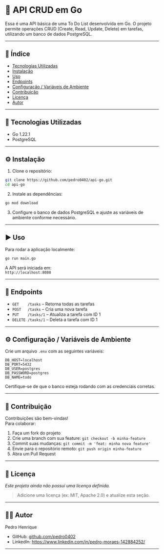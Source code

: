 
# 🧠 API CRUD em Go

Essa é uma API básica de uma To Do List desenvolvida em Go. O projeto permite operações CRUD (Create, Read, Update, Delete) em tarefas, utilizando um banco de dados PostgreSQL.

---

## 📑 Índice

- [Tecnologias Utilizadas](#-tecnologias-utilizadas)
- [Instalação](#-instalação)
- [Uso](#-uso)
- [Endpoints](#-endpoints)
- [Configuração / Variáveis de Ambiente](#-configuração--variáveis-de-ambiente)
- [Contribuição](#-contribuição)
- [Licença](#-licença)
- [Autor](#-autor)

---

## 🚀 Tecnologias Utilizadas

- Go 1.22.1
- PostgreSQL

---

## ⚙️ Instalação

1. Clone o repositório:
```bash
git clone https://github.com/pedro0402/api-go.git
cd api-go
```

2. Instale as dependências:
```bash
go mod download
```

3. Configure o banco de dados PostgreSQL e ajuste as variáveis de ambiente conforme necessário.

---

## ▶️ Uso

Para rodar a aplicação localmente:

```bash
go run main.go
```

A API será iniciada em:  
`http://localhost:8080`

---

## 🔗 Endpoints

- `GET    /tasks` – Retorna todas as tarefas  
- `POST   /tasks` – Cria uma nova tarefa  
- `PUT    /tasks/1` – Atualiza a tarefa com ID 1  
- `DELETE /tasks/1` – Deleta a tarefa com ID 1  

---

## ⚙️ Configuração / Variáveis de Ambiente

Crie um arquivo `.env` com as seguintes variáveis:

```
DB_HOST=localhost
DB_PORT=5432
DB_USER=postgres
DB_PASSWORD=postgres
DB_NAME=todo
```

Certifique-se de que o banco esteja rodando com as credenciais corretas.

---

## 🤝 Contribuição

Contribuições são bem-vindas!  
Para colaborar:

1. Faça um fork do projeto
2. Crie uma branch com sua feature: `git checkout -b minha-feature`
3. Commit suas mudanças: `git commit -m 'feat: minha nova feature'`
4. Envie para o repositório remoto: `git push origin minha-feature`
5. Abra um Pull Request

---

## 📄 Licença

*Este projeto ainda não possui uma licença definida.*  
> Adicione uma licença (ex: MIT, Apache 2.0) e atualize esta seção.

---

## 👨‍💻 Autor

Pedro Henrique  
- GitHub: [github.com/pedro0402](https://github.com/pedro0402)  
- LinkedIn: https://www.linkedin.com/in/pedro-moraes-142884252/   

---
